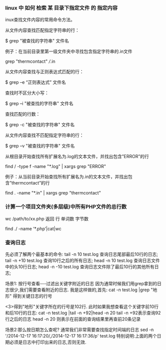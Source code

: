 ### linux 中 如何 检索 某 目录下指定文件 的 指定内容

inux查找文件内容的常用命令方法。  

从文件内容查找匹配指定字符串的行：

$ grep "被查找的字符串" 文件名

例子：在当前目录里第一级文件夹中寻找包含指定字符串的.in文件

grep "thermcontact" */*.in

 

从文件内容查找与正则表达式匹配的行：

$ grep –e “正则表达式” 文件名

 

查找时不区分大小写：

$ grep –i "被查找的字符串" 文件名



查找匹配的行数：

$ grep -c "被查找的字符串" 文件名

 

从文件内容查找不匹配指定字符串的行：

$ grep –v "被查找的字符串" 文件名

 

从根目录开始查找所有扩展名为.log的文本文件，并找出包含”ERROR”的行

find / -type f -name "*.log" | xargs grep "ERROR"

例子：从当前目录开始查找所有扩展名为.in的文本文件，并找出包含”thermcontact”的行

find . -name "*.in" | xargs grep "thermcontact"

 

### 计算一个项目文件夹(多层级)中所有PHP文件的总行数

wc /path/to/xx.php  返回 行 单词数 字节数

find ./ -name ‘*.php’|cat|wc



### 查询日志

 先必须了解两个最基本的命令:
tail  -n  10  test.log   查询日志尾部最后10行的日志;
tail -n +10 test.log    查询10行之后的所有日志;
head -n 10  test.log   查询日志文件中的头10行日志;
head -n -10  test.log   查询日志文件除了最后10行的其他所有日志;

场景1: 按行号查看---过滤出关键字附近的日志
因为通常时候我们用grep拿到的日志很少,我们需要查看附近的日志.
我是这样做的,首先: cat -n test.log |grep "地形"  得到关键日志的行号

<3>得到"地形"关键字所在的行号是102行. 此时如果我想查看这个关键字前10行和后10行的日志:
cat -n test.log |tail -n +92|head -n 20
tail -n +92表示查询92行之后的日志
head -n 20 则表示在前面的查询结果里再查前20条记录

场景2:那么按日期怎么查呢?  通常我们非常需要查找指定时间端的日志
sed -n '/2014-12-17 16:17:20/,/2014-12-17 16:17:36/p'  test.log
特别说明:上面的两个日期必须是日志中打印出来的日志,否则无效.  